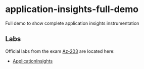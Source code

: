 # application-insights-full-demo
Full demo to show complete application insights instrumentation

## Labs

Official labs from the exam [Az-203](https://github.com/MicrosoftLearning/AZ-203-DevelopingSolutionsforMicrosoftAzure) are located here:

- [ApplicationInsights](./Labs/AZ-203_05_lab.md)
